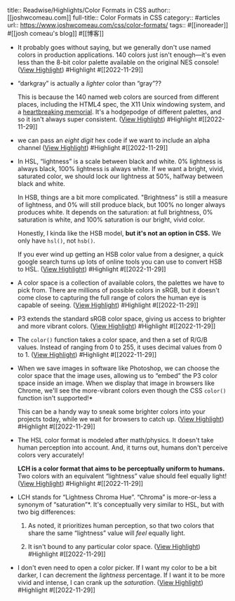 title:: Readwise/Highlights/Color Formats in CSS
author:: [[joshwcomeau.com]]
full-title:: Color Formats in CSS
category:: #articles
url:: https://www.joshwcomeau.com/css/color-formats/
tags:: #[[inoreader]] #[[josh comeau\'s blog]] #[[博客]]
- It probably goes without saying, but we generally don't use named colors in production applications. 140 colors just isn't enough—it's even less than the 8-bit color palette available on the original NES console! ([View Highlight](https://read.readwise.io/read/01gk0yjgr4qkre7ax737x2qttc)) #Highlight #[[2022-11-29]]
- “darkgray” is actually a *lighter* color than “gray”??
  
  This is because the 140 named web colors are sourced from different places, including the HTML4 spec, the X11 Unix windowing system, and a [heartbreaking memorial](https://meyerweb.com/eric/thoughts/2014/06/19/rebeccapurple/). It's a hodgepodge of different palettes, and so it isn't always super consistent. ([View Highlight](https://read.readwise.io/read/01gk0ykh6jtc5p3fgsd8s3d6jq)) #Highlight #[[2022-11-29]]
- we can pass an *eight digit* hex code if we want to include an alpha channel ([View Highlight](https://read.readwise.io/read/01gk0yvd6m7q5psy211cgdptsy)) #Highlight #[[2022-11-29]]
- In HSL, “lightness” is a scale between black and white. 0% lightness is always black, 100% lightness is always white. If we want a bright, vivid, saturated color, we should lock our lightness at 50%, halfway between black and white.
  
  In HSB, things are a bit more complicated. "Brightness" is still a measure of lightness, and 0% will still produce black, but 100% no longer always produces white. It depends on the saturation: at full brightness, 0% saturation is white, and 100% saturation is our bright, vivid color.
  
  Honestly, I kinda like the HSB model, **but it's not an option in CSS.** We only have `hsl()`, not `hsb()`.
  
  If you ever wind up getting an HSB color value from a designer, a quick google search turns up lots of online tools you can use to convert HSB to HSL. ([View Highlight](https://read.readwise.io/read/01gk0z6hcn5vms6tgmf5xfssj3)) #Highlight #[[2022-11-29]]
- A color space is a collection of available colors, the palettes we have to pick from. There are millions of possible colors in sRGB, but it doesn't come close to capturing the full range of colors the human eye is capable of seeing. ([View Highlight](https://read.readwise.io/read/01gk0z7w45my8s5nnjf0cftwdy)) #Highlight #[[2022-11-29]]
- P3 extends the standard sRGB color space, giving us access to brighter and more vibrant colors. ([View Highlight](https://read.readwise.io/read/01gk0zax3vd8wbq26pxdve3c4h)) #Highlight #[[2022-11-29]]
- The `color()` function takes a color space, and then a set of R/G/B values. Instead of ranging from 0 to 255, it uses decimal values from 0 to 1. ([View Highlight](https://read.readwise.io/read/01gk0zdjft5bvr2aye7vywnv4r)) #Highlight #[[2022-11-29]]
- When we save images in software like Photoshop, we can choose the color space that the image uses, allowing us to “embed” the P3 color space inside an image. When we display that image in browsers like Chrome, we'll see the more-vibrant colors even though the CSS `color()` function isn't supported!*
  
  This can be a handy way to sneak some brighter colors into your projects today, while we wait for browsers to catch up. ([View Highlight](https://read.readwise.io/read/01gk0zecwmcf1a814rkzcj1a9d)) #Highlight #[[2022-11-29]]
- The HSL color format is modeled after math/physics. It doesn't take human perception into account. And, it turns out, humans don't perceive colors very accurately!
  
  **LCH is a color format that aims to be perceptually uniform to humans.** Two colors with an equivalent “lightness” value should feel equally light! ([View Highlight](https://read.readwise.io/read/01gk0zg5f4spz1re75ecxmzs6n)) #Highlight #[[2022-11-29]]
- LCH stands for “Lightness Chroma Hue”. “Chroma” is more-or-less a synonym of “saturation”*. It's conceptually very similar to HSL, but with two big differences:
  
  1.  As noted, it prioritizes human perception, so that two colors that share the same “lightness” value will *feel* equally light.
    
  2.  It isn't bound to any particular color space. ([View Highlight](https://read.readwise.io/read/01gk0zk398thw8vs1y2smtq6b4)) #Highlight #[[2022-11-29]]
- I don't even need to open a color picker. If I want my color to be a bit darker, I can decrement the *lightness* percentage. If I want it to be more vivid and intense, I can crank up the *saturation*. ([View Highlight](https://read.readwise.io/read/01gk0zrbqq30n0he6vrwen9zdc)) #Highlight #[[2022-11-29]]